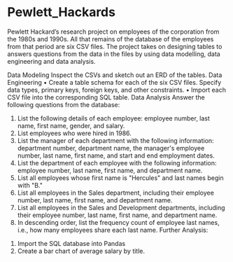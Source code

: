 # Pewlett_Hackards
Pewlett Hackard’s research project on employees of the corporation from the 1980s and 1990s. All that remains of the database of the employees from that period are six CSV files.
The project takes on designing tables to answers questions from the data in the files by using data modelling, data engineering and data analysis.

Data Modeling
Inspect the CSVs and sketch out an ERD of the tables. 
Data Engineering
•	Create a table schema for each of the six CSV files. Specify data types, primary keys, foreign keys, and other constraints.
•	Import each CSV file into the corresponding SQL table.
Data Analysis
Answer the following questions from the database:
1.	List the following details of each employee: employee number, last name, first name, gender, and salary.
2.	List employees who were hired in 1986.
3.	List the manager of each department with the following information: department number, department name, the manager's employee number, last name, first name, and start and end employment dates.
4.	List the department of each employee with the following information: employee number, last name, first name, and department name.
5.	List all employees whose first name is "Hercules" and last names begin with "B."
6.	List all employees in the Sales department, including their employee number, last name, first name, and department name.
7.	List all employees in the Sales and Development departments, including their employee number, last name, first name, and department name.
8.	In descending order, list the frequency count of employee last names, i.e., how many employees share each last name.
Further Analysis:
1)	Import the SQL database into Pandas
2)	Create a bar chart of average salary by title.

